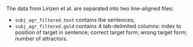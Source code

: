 The data from Linzen et al. are separated into two line-aligned files:

- `subj_agr_filtered.text` contains the sentences;
- `subj_agr_filtered.gold` contains 4 tab-delimited columns: index to position of target in sentence; correct target form; wrong target form; number of attractors.
